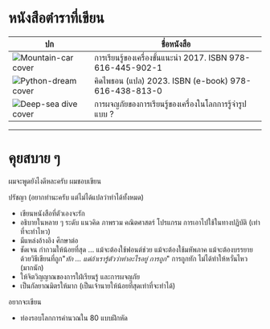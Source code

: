 # หนังสือตำราที่เขียน

| ปก | ชื่อหนังสือ |
|---|---|
| ![Mountain-car cover]() | การเรียนรู้ของเครื่องขั้นแนะนำ 2017. ISBN 978-616-445-902-1 |
| ![Python-dream cover]() | คิดไพธอน (แปล) 2023. ISBN (e-book) 978-616-438-813-0 |
| ![Deep-sea dive cover]() | การผจญภัยของการเรียนรู้ของเครื่องในโลกการรู้จำรูปแบบ ? |

---

# คุยสบาย ๆ

ผมจะพูดยังไงดีหละครับ ผมชอบเขียน

ปรัชญา (อยากทำนะครับ แต่ไม่ได้แปลว่าทำได้ทั้งหมด)
* เขียนหนังสือที่ตัวเองจะรัก
* อธิบายในหลาย ๆ ระดับ แนวคิด ภาพรวม คณิตศาสตร์ โปรแกรม การเอาไปใช้ในทางปฏิบัติ (เท่าที่จะทำไหว)
* มีแหล่งอ้างอิง ศึกษาต่อ
* ชัดเจน กำกวมให้น้อยที่สุด … แม้จะต้องใช้ฟอนต์ช่วย แม้จะต้องใช้มหัพภาค แม้จะต้องบรรยายด้วยวิธีเขียนที่ถูก"_ทัก … แต่ถ้าเรารู้ตัวว่าทำอะไรอยู่ การถูก_" การถูกทัก ไม่ได้ทำให้หวั่นไหว (มากนัก)
* ให้จิตวิญญาณของการใฝ่เรียนรู้ และการผจญภัย
* เป็นกัลยาณมิตรให้มาก (เป็นเจ้านายให้น้อยที่สุดเท่าที่จะทำได้)

อยากจะเขียน
* ท่องรอบโลกการคำนวณใน 80 แบบฝึกหัด

